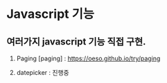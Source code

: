 # Javascript 기능
## 여러가지 javascript 기능 직접 구현.


1. Paging
[paging] : https://oeso.github.io/try/paging

2. datepicker : 진행중


